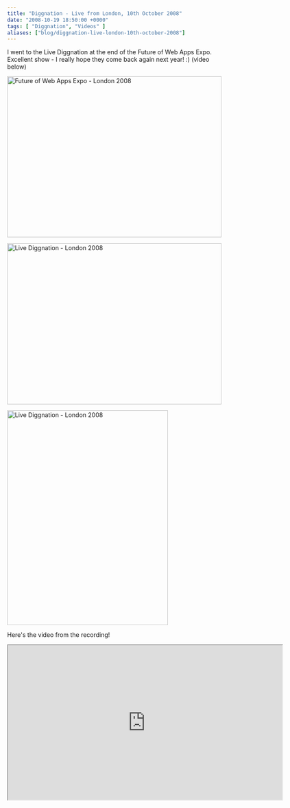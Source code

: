 ```yaml
---
title: "Diggnation - Live from London, 10th October 2008"
date: "2008-10-19 18:50:00 +0000"
tags: [ "Diggnation", "Videos" ]
aliases: ["blog/diggnation-live-london-10th-october-2008"]
---
```

<p>I went to the Live Diggnation at the end of the Future of Web Apps Expo. Excellent show - I really hope they come back again next year! :) (video below)</p>
<p><a href="http://www.flickr.com/photos/danmurf/2954138597/" title="Future of Web Apps Expo - London 2008 by Dan Murfitt, on Flickr"><img src="http://farm4.static.flickr.com/3271/2954138597_e81fe57390.jpg" width="500" height="375" alt="Future of Web Apps Expo - London 2008" /></a></p>
<!--break--><p><a href="http://www.flickr.com/photos/danmurf/2954994426/" title="Live Diggnation - London 2008 by Dan Murfitt, on Flickr"><img src="http://farm4.static.flickr.com/3253/2954994426_ce8c04d20a.jpg" width="500" height="375" alt="Live Diggnation - London 2008" /></a></p>
<p><a href="http://www.flickr.com/photos/danmurf/2954149917/" title="Live Diggnation - London 2008 by Dan Murfitt, on Flickr"><img src="http://farm4.static.flickr.com/3008/2954149917_959da7e34f.jpg" width="375" height="500" alt="Live Diggnation - London 2008" /></a></p>
<p>Here's the video from the recording!</p>
<iframe src="http://embed.revision3.com/player/embed?videoId=1836&external=true&width=640&height=360&skin=r3" width="640" height="360" allowFullScreen webkitallowfullscreen mozallowfullscreen oallowfullscreen msallowfullscreen></iframe>